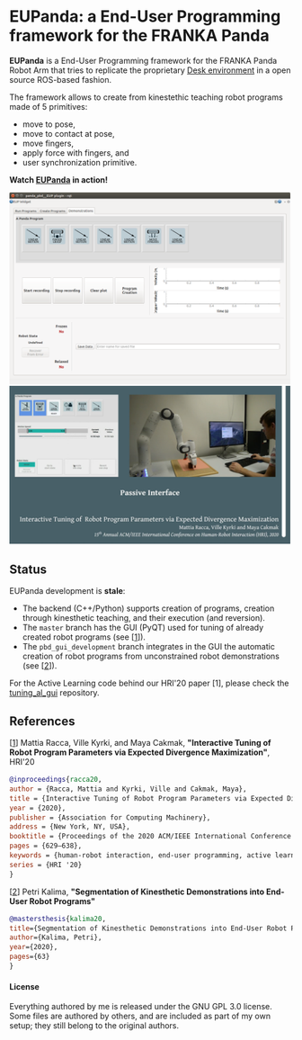 # EUPanda: a End-User Programming framework for the FRANKA Panda

**EUPanda** is a End-User Programming framework for the FRANKA Panda Robot Arm that tries to replicate the proprietary
[Desk environment] in a open source ROS-based fashion.

The framework allows to create from kinestethic teaching robot programs made of 5 primitives:
* move to pose,
* move to contact at pose,
* move fingers,
* apply force with fingers, and
* user synchronization primitive.

**Watch [EUPanda] in action!**

<p float="left">
<img src="resources/demo_gui.png" width="500">
<img src="resources/video_screen.png" width="500">
</p>

## Status

EUPanda development is **stale**:
* The backend (C++/Python) supports creation of programs, creation through kinesthetic teaching, and their execution (and reversion).
* The `master` branch has the GUI (PyQT) used for tuning of already created robot programs (see \[[1]\]).
* The `pbd_gui_development` branch integrates in the GUI the automatic creation of robot programs from unconstrained robot demonstrations (see  \[[2]\]).

For the Active Learning code behind our HRI'20 paper \[1\], please check the [tuning_al_gui] repository.

## References

\[[1]\] Mattia Racca, Ville Kyrki, and Maya Cakmak, **"Interactive Tuning of Robot Program Parameters via Expected Divergence Maximization"**, HRI'20
```bibtex
@inproceedings{racca20,
author = {Racca, Mattia and Kyrki, Ville and Cakmak, Maya},
title = {Interactive Tuning of Robot Program Parameters via Expected Divergence Maximization},
year = {2020},
publisher = {Association for Computing Machinery},
address = {New York, NY, USA},
booktitle = {Proceedings of the 2020 ACM/IEEE International Conference on Human-Robot Interaction},
pages = {629–638},
keywords = {human-robot interaction, end-user programming, active learning},
series = {HRI '20}
}
```
\[[2]\] Petri Kalima, **"Segmentation of Kinesthetic Demonstrations into End-User Robot Programs"**
```bibtex
@mastersthesis{kalima20,
title={Segmentation of Kinesthetic Demonstrations into End-User Robot Programs},
author={Kalima, Petri},
year={2020},
pages={63}
}
```

[1]: https://dl.acm.org/doi/abs/10.1145/3319502.3374784
[2]: https://aaltodoc.aalto.fi/handle/123456789/47148
[tuning_al_gui]: https://github.com/MattiaRacca/tuning_al_gui
[Desk environment]: https://www.franka.de/capability
[EUPanda]: https://vimeo.com/mattiaracca/hri20

#### License
Everything authored by me is released under the GNU GPL 3.0 license. Some files are authored by others, and are included
as part of my own setup; they still belong to the original authors.
